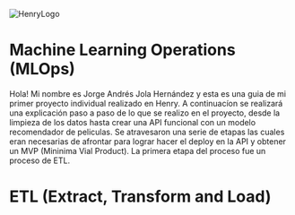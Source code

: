 ![HenryLogo](https://d31uz8lwfmyn8g.cloudfront.net/Assets/logo-henry-white-lg.png)

# **Machine Learning Operations (MLOps)**

Hola! Mi nombre es Jorge Andrés Jola Hernández y esta es una guia de mi primer proyecto individual realizado en Henry. A continuacíon se realizará una explicación paso a paso de lo que se realizo en el proyecto, desde la limpieza de los datos hasta crear una API funcional con un modelo recomendador de peliculas. Se atravesaron una serie de etapas las cuales eran necesarias de afrontar para lograr hacer el deploy en la API y obtener un MVP (Mininima Vial Product). La primera etapa del proceso fue un proceso de ETL.

# **ETL (Extract, Transform and Load)**

